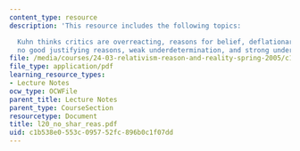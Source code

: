 ```yaml
---
content_type: resource
description: 'This resource includes the following topics:

  Kuhn thinks critics are overreacting, reasons for belief, deflationary interpretation,
  no good justifying reasons, weak underdetermination, and strong underdetermination.'
file: /media/courses/24-03-relativism-reason-and-reality-spring-2005/c1b538e0553c095752fc896b0c1f07dd_l20_no_shar_reas.pdf
file_type: application/pdf
learning_resource_types:
- Lecture Notes
ocw_type: OCWFile
parent_title: Lecture Notes
parent_type: CourseSection
resourcetype: Document
title: l20_no_shar_reas.pdf
uid: c1b538e0-553c-0957-52fc-896b0c1f07dd
---
```

